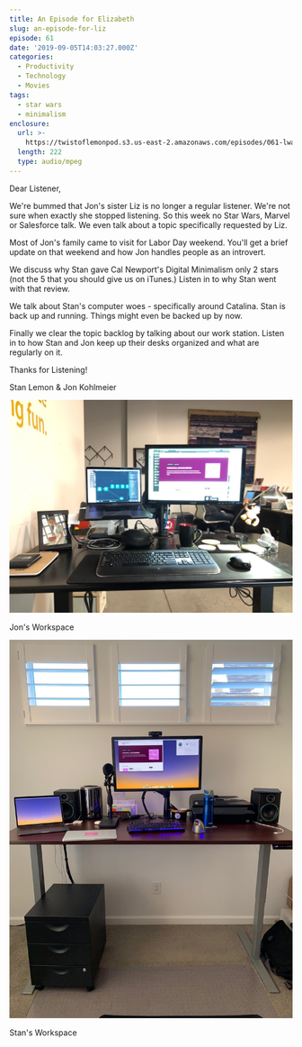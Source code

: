 ```yaml
---
title: An Episode for Elizabeth
slug: an-episode-for-liz
episode: 61
date: '2019-09-05T14:03:27.000Z'
categories:
  - Productivity
  - Technology
  - Movies
tags:
  - star wars
  - minimalism
enclosure:
  url: >-
    https://twistoflemonpod.s3.us-east-2.amazonaws.com/episodes/061-lwatol-20190905.mp3
  length: 222
  type: audio/mpeg
---
```


Dear Listener,

We're bummed that Jon's sister Liz is no longer a regular listener. We're not sure when exactly she stopped listening. So this week no Star Wars, Marvel or Salesforce talk. We even talk about a topic specifically requested by Liz.

Most of Jon's family came to visit for Labor Day weekend. You'll get a brief update on that weekend and how Jon handles people as an introvert.

We discuss why Stan gave Cal Newport's Digital Minimalism only 2 stars (not the 5 that you should give us on iTunes.) Listen in to why Stan went with that review.

We talk about Stan's computer woes - specifically around Catalina. Stan is back up and running. Things might even be backed up by now.

Finally we clear the topic backlog by talking about our work station. Listen in to how Stan and Jon keep up their desks organized and what are regularly on it.

Thanks for Listening!

Stan Lemon & Jon Kohlmeier

![](./jon-desk.jpg)

Jon's Workspace

![](./stan-desk.jpg)

Stan's Workspace
